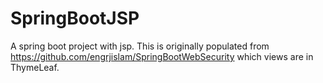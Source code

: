# SpringBootJSP
A spring boot project with jsp. This is originally populated from https://github.com/engrjislam/SpringBootWebSecurity which views are in ThymeLeaf. 
